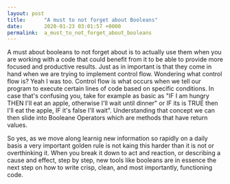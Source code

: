 ```yaml
---
layout: post
title:      "A must to not forget about Booleans"
date:       2020-01-23 03:01:57 +0000
permalink:  a_must_to_not_forget_about_booleans
---
```



A must about booleans to not forget about is to actually use them when you are working with a code that could benefit from it to be able to provide more focused and productive results. Just as in important is that they come in hand when we are trying to implement control flow. Wondering what control flow is? Yeah I was too. Control flow is what occurs when we tell our program to execute certain lines of code based on specific conditions. In case that's confusing you, take for example as basic as "IF I am hungry THEN I'll eat an apple, otherwise I'll wait until dinner" or IF its is TRUE then I'll eat the apple, IF it's false I'll wait". Understanding that concept we can then slide into Booleane Operators which are methods that have return values. 

So yes, as we move along learnig new information so rapidly on a daily basis a very important golden rule is not kaing this harder than it is not or overthinking it. When you break it down to act and reaction, or describing a cause and effect, step by step, new tools like booleans are in essence the next step on how to write crisp, clean, and most importantly, functioning code. 


